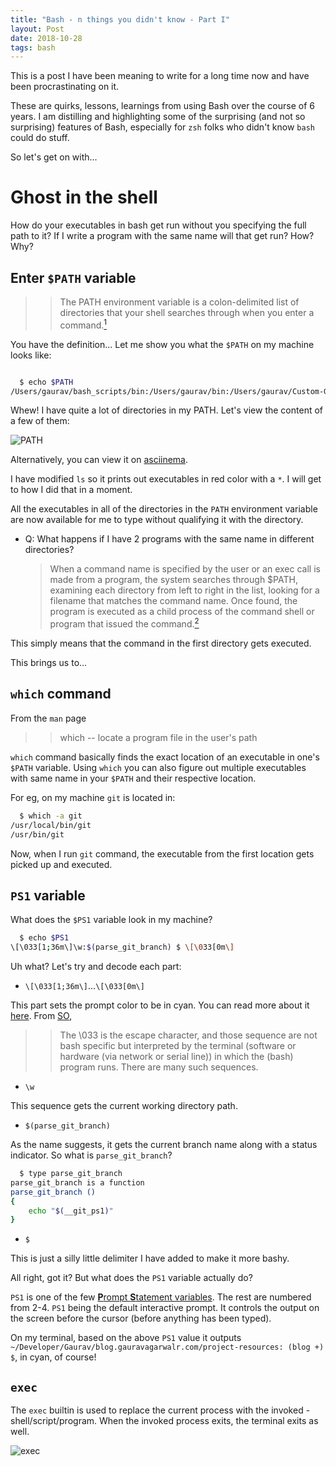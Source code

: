 ```yaml
---
title: "Bash - n things you didn't know - Part I"
layout: Post
date: 2018-10-28
tags: bash
---
```


This is a post I have been meaning to write for a long time now and have been procrastinating on it.

These are quirks, lessons, learnings from using Bash over the course of 6 years. I am distilling and highlighting some of the surprising (and not so surprising) features of Bash, especially for `zsh` folks who didn't know `bash` could do stuff.

So let's get on with...

# Ghost in the shell

How do your executables in bash get run without you specifying the full path to it? If I write a program with the same name will that get run? How? Why?

## Enter `$PATH` variable

> > The PATH environment variable is a colon-delimited list of directories that your shell searches through when you enter a command.[<sup>1</sup>][PATH_Definition]

You have the definition... Let me show you what the `$PATH` on my machine looks like:

```bash

  $ echo $PATH
/Users/gaurav/bash_scripts/bin:/Users/gaurav/bin:/Users/gaurav/Custom-Git-Commands:/Users/gaurav/Developer/experimental/sdk/flutter/bin:/usr/local/share/android-sdk/tools:/usr/local/share/android-sdk/tools/bin:/usr/local/share/android-sdk/platform-tools:/Users/gaurav/.jenv/shims:/Users/gaurav/.jenv/bin:/Users/gaurav/.goenv/shims:/Users/gaurav/.goenv/bin:/usr/local/Cellar/pyenv-virtualenv/1.1.3/shims:/Users/gaurav/.pyenv/shims:/Users/gaurav/.nodenv/shims:/Users/gaurav/.nodenv/bin:/usr/local/var/rbenv/shims:/usr/local/opt/python/libexec/bin:/usr/local/bin:/usr/bin:/bin:/usr/local/sbin:/usr/sbin:/sbin:/opt/X11/bin:/Library/Frameworks/Mono.framework/Versions/Current/Commands:/Applications/Wireshark.app/Contents/MacOS
```

Whew! I have quite a lot of directories in my PATH. Let's view the content of a few of them:

![PATH][BashPATHGif]

Alternatively, you can view it on [asciinema][BashPATHGifAC].

I have modified `ls` so it prints out executables in red color with a `*`. I will get to how I did that in a moment.

All the executables in all of the directories in the `PATH` environment variable are now available for me to type without qualifying it with the directory.

* Q: What happens if I have 2 programs with the same name in different directories?

  > When a command name is specified by the user or an exec call is made from a program, the system searches through $PATH, examining each directory from left to right in the list, looking for a filename that matches the command name. Once found, the program is executed as a child process of the command shell or program that issued the command.[<sup>2</sup>][PATH_Behavior]

This simply means that the command in the first directory gets executed.

This brings us to...

## `which` command

From the `man` page

> > which -- locate a program file in the user's path

`which` command basically finds the exact location of an executable in one's `$PATH` variable. Using `which` you can also figure out multiple executables with same name in your `$PATH` and their respective location.

For eg, on my machine `git` is located in:

```bash
  $ which -a git
/usr/local/bin/git
/usr/bin/git
```

Now, when I run `git` command, the executable from the first location gets picked up and executed.

## `PS1` variable

What does the `$PS1` variable look in my machine?

```bash
  $ echo $PS1
\[\033[1;36m\]\w:$(parse_git_branch) $ \[\033[0m\]
```

Uh what? Let's try and decode each part:

  * `\[\033[1;36m\]`...`\[\033[0m\]`

  This part sets the prompt color to be in cyan. You can read more about it [here][BashColors]. From [SO][BashEscapeSequence],

> > The \033 is the escape character, and those sequence are not bash specific but interpreted by the terminal (software or hardware (via network or serial line)) in which the (bash) program runs. There are many such sequences.

  * `\w`

  This sequence gets the current working directory path.

  * `$(parse_git_branch)`

  As the name suggests, it gets the current branch name along with a status indicator. So what is `parse_git_branch`?

```bash
  $ type parse_git_branch
parse_git_branch is a function
parse_git_branch ()
{
    echo "$(__git_ps1)"
}
```

  * `$`

  This is just a silly little delimiter I have added to make it more bashy.

All right, got it? But what does the `PS1` variable actually do?

`PS1` is one of the few [**P**rompt **S**tatement variables][PromptStatementVariable]. The rest are numbered from 2-4. `PS1` being the default interactive prompt. It controls the output on the screen before the cursor (before anything has been typed).

On my terminal, based on the above `PS1` value it outputs `~/Developer/Gaurav/blog.gauravagarwalr.com/project-resources: (blog +) $`, in cyan, of course!

## `exec`

The `exec` builtin is used to replace the current process with the invoked - shell/script/program. When the invoked process exits, the terminal exits as well.

![exec][BashexecGif]

[PATH_Definition]: https://kb.iu.edu/d/acar
[BashPATHGif]: https://blog.algogrit.com/assets/gifs/03-bash-paths.gif
[BashPathGifAC]: https://asciinema.org/a/iOnUcPLwGtKHeoDOGLnmpTl1G
[PATH_Behavior]: https://en.wikipedia.org/wiki/PATH_(variable)#Unix_and_Unix-like
[BashColors]: http://tldp.org/HOWTO/Bash-Prompt-HOWTO/x329.html
[BashEscapeSequence]: https://unix.stackexchange.com/a/116244/26799
[PromptStatementVariable]: https://ss64.com/bash/syntax-prompt.html
[BashexecGif]: https://blog.algogrit.com/assets/gifs/04-bash-exec.gif
